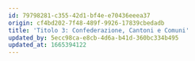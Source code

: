 ```yaml
---
id: 79798281-c355-42d1-bf4e-e70436eeea37
origin: cf4bd202-7f48-489f-9926-17839cbedadb
title: 'Titolo 3: Confederazione, Cantoni e Comuni'
updated_by: 5ecc98ca-e8cb-4d6a-b41d-360bc334b495
updated_at: 1665394122
---
```

